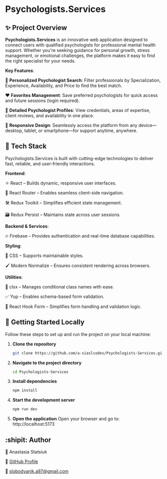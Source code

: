 # Psychologists.Services

## ✨ Project Overview

**Psychologists.Services** is an innovative web application designed to connect users with qualified psychologists for professional mental health support. Whether you're seeking guidance for personal growth, stress management, or emotional challenges, the platform makes it easy to find the right specialist for your needs.

**Key Features**:

🧠 **Personalized Psychologist Search**: Filter professionals by Specialization, Experience, Availability, and Price to find the best match.

❤️ **Favorites Management**: Save preferred psychologists for quick access and future sessions (login required).

📄 **Detailed Psychologist Profiles**: View credentials, areas of expertise, client reviews, and availability in one place.

📱 **Responsive Design**: Seamlessly access the platform from any device—desktop, tablet, or smartphone—for support anytime, anywhere.


## 🔧 Tech Stack
Psychologists.Services is built with cutting-edge technologies to deliver fast, reliable, and user-friendly interactions.

**Frontend**:

⚛ React – Builds dynamic, responsive user interfaces.

🚦 React Router – Enables seamless client-side navigation.

🛠 Redux Toolkit – Simplifies efficient state management.

🗃 Redux Persist – Maintains state across user sessions.

**Backend & Services**:

🔥 Firebase – Provides authentication and real-time database capabilities.

**Styling**:

🎨 CSS – Supports maintainable styles.

🖌 Modern Normalize – Ensures consistent rendering across browsers.

**Utilities**:

🧩 clsx – Manages conditional class names with ease.

✅ Yup – Enables schema-based form validation.

📝 React Hook Form – Simplifies form handling and validation logic.


## 🚀 Getting Started Locally

Follow these steps to set up and run the project on your local machine:

1. **Clone the repository**  
   ```bash
   git clone https://github.com/a-siaslcodes/Psychologists-Services.git

2. **Navigate to the project directory**
   ```bash
   cd Psychologists-Services
   
3. **Install dependencies**
   ```bash
   npm install
   
4. **Start the development server**
    ```bash
   npm run dev
    
5. **Open the application**
Open your browser and go to: http://localhost:5173

 
## :shipit: Author

👤 Anastasia Statsiuk

🔗 [GitHub Profile](https://github.com/a-siaslcodes)

📧 slobodyanik.a97@gmail.com
